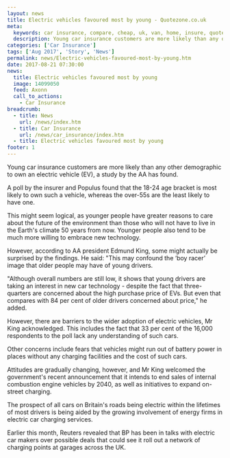 ```yaml
---
layout: news
title: Electric vehicles favoured most by young - Quotezone.co.uk
meta:
  keywords: car insurance, compare, cheap, uk, van, home, insure, quotes, online, comparison, bike, loans, life
  description: Young car insurance customers are more likely than any other demographic to own an electric vehicle (EV), a study by the AA has found
categories: ['Car Insurance']
tags: ['Aug 2017', 'Story', 'News']
permalink: news/Electric-vehicles-favoured-most-by-young.htm
date: 2017-08-21 07:30:00
news:
  title: Electric vehicles favoured most by young
  image: 14099050
  feed: Axonn
  call_to_actions:
    - Car Insurance
breadcrumb:
  - title: News
    url: /news/index.htm
  - title: Car Insurance
    url: /news/car_insurance/index.htm
  - title: Electric vehicles favoured most by young
footer: 1
---
```


Young car insurance customers are more likely than any other demographic to own an electric vehicle (EV), a study by the AA has found.

A poll by the insurer and Populus found that the 18-24 age bracket is most likely to own such a vehicle, whereas the over-55s are the least likely to have one.&nbsp;

This might seem logical, as younger people have greater reasons to care about the future of the environment than those who will not have to live in the Earth&#39;s climate 50 years from now. Younger people also tend to be much more willing to embrace new technology.&nbsp;

However, according to AA president Edmund King, some might actually be surprised by the findings. He said: &quot;This may confound the &lsquo;boy racer&rsquo; image that older people may have of young drivers. &nbsp;

&quot;Although overall numbers are still low, it shows that young drivers are taking an interest in new car technology - despite the fact that three-quarters are concerned about the high purchase price of EVs. But even that compares with 84 per cent of older drivers concerned about price,&quot; he added.&nbsp;

However, there are barriers to the wider adoption of electric vehicles, Mr King acknowledged. This includes the fact that 33 per cent of the 16,000 respondents to the poll lack any understanding of such cars.

Other concerns include fears that vehicles might run out of battery power in places without any charging facilities and the cost of such cars.&nbsp;

Attitudes are gradually changing, however, and Mr King welcomed the government&#39;s recent announcement that it intends to end sales of internal combustion engine vehicles by 2040, as well as initiatives to expand on-street charging.

The prospect of all cars on Britain&#39;s roads being electric within the lifetimes of most drivers is being aided by the growing involvement of energy firms in electric car charging services.&nbsp;

Earlier this month, Reuters revealed that BP has been in talks with electric car makers over possible deals that could see it roll out a network of charging points at garages across the UK.
